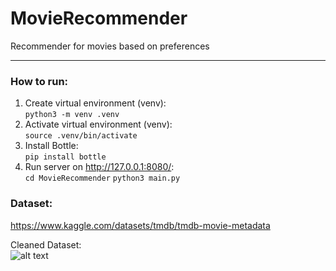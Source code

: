 # MovieRecommender
Recommender for movies based on preferences

---

### How to run:  
1. Create virtual environment (venv):  
   `python3 -m venv .venv`
2. Activate virtual environment (venv):  
   `source .venv/bin/activate`
3. Install Bottle:  
   `pip install bottle`
4. Run server on http://127.0.0.1:8080/:  
   `cd MovieRecommender`
   `python3 main.py`  


### Dataset:  
https://www.kaggle.com/datasets/tmdb/tmdb-movie-metadata

Cleaned Dataset:  
![alt text]()
